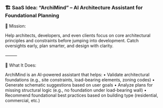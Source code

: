 ### 🏗️ SaaS Idea: “ArchiMind” – AI Architecture Assistant for Foundational Planning

🎯 Mission:

Help architects, developers, and even clients focus on core architectural principles and constraints before jumping into development. Catch oversights early, plan smarter, and design with clarity.

⸻

🧠 What It Does:

ArchiMind is an AI-powered assistant that helps:
	•	Validate architectural foundations (e.g., site constraints, load-bearing elements, zoning codes)
	•	Generate schematic suggestions based on user goals
	•	Analyze plans for missing structural logic (e.g., no foundation under load-bearing wall)
	•	Recommend foundational best practices based on building type (residential, commercial, etc.)
